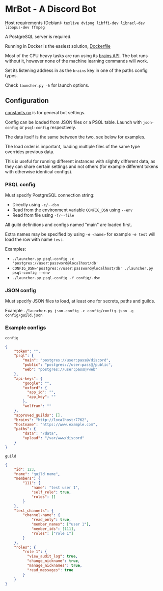# MrBot - A Discord Bot

Host requirements (Debian):
`texlive dvipng libffi-dev libnacl-dev libopus-dev ffmpeg`

A PostgreSQL server is required.

Running in Docker is the easiest solution, [Dockerfile](https://github.com/cosandr/containers/blob/master/containers/mrbot/bot.Dockerfile)

Most of the CPU heavy tasks are run using its [brains API](https://github.com/cosandr/mrbot-brains).
The bot runs without it, however none of the machine learning commands will work.

Set its listening address in as the `brains` key in one of the paths config types.

Check `launcher.py -h` for launch options.

## Configuration

[constants.py](config/constants.py) is for general bot settings.

Config can be loaded from JSON files or a PSQL table.
Launch with `json-config` or `psql-config` respectively.

The data itself is the same between the two, see below for examples.

The load order is important, loading multiple files of the same type overrides previous data.

This is useful for running different instances with slightly different data, as they can share certain settings
and not others (for example different tokens with otherwise identical configs).

### PSQL config

Must specify PostgreSQL connection string:
 - Directly using `-c/--dsn`
 - Read from the environment variable `CONFIG_DSN` using `--env`
 - Read from file using `-f/--file`

All guild definitions and configs named "main" are loaded first.

Extra names may be specified by using `-e <name>` for example `-e test` will load
the row with name `test`.

Examples:
 - `./launcher.py psql-config -c 'postgres://user:password@localhost/db'`
 - `CONFIG_DSN='postgres://user:password@localhost/db' ./launcher.py psql-config --env`
 - `./launcher.py psql-config -f config/.dsn`


### JSON config

Must specify JSON files to load, at least one for secrets, paths and guilds.

Example `./launcher.py json-config -c config/config.json -g config/guild.json`

### Example configs
`config`
```json
{
    "token": "",
    "psql": {
        "main": "postgres://user:pass@/discord",
        "public": "postgres://user:pass@/public",
        "web": "postgres://user:pass@/web"
    },
    "api-keys": {
        "google": "",
        "oxford": {
          "app_id": "",
          "app_key": ""
        },
        "wolfram": ""
    },
    "approved_guilds": [],
    "brains": "http://localhost:7762",
    "hostname": "https://www.example.com",
    "paths": {
        "data": "/data",
        "upload": "/var/www/discord"
    }
}

```

`guild`
```json
{
    "id": 123,
    "name": "guild name",
    "members": {
        "111": {
            "name": "test user 1",
            "self_role": true,
            "roles": []
        }
    },
    "text_channels": {
        "channel-name": {
            "read_only": true,
            "member_names": ["user 1"],
            "member_ids": [111],
            "roles": ["role 1"]
        }
    },
    "roles": {
        "role 1": {
          "view_audit_log": true,
          "change_nickname": true,
          "manage_nicknames": true,
          "read_messages": true
        }
    }
}

```
